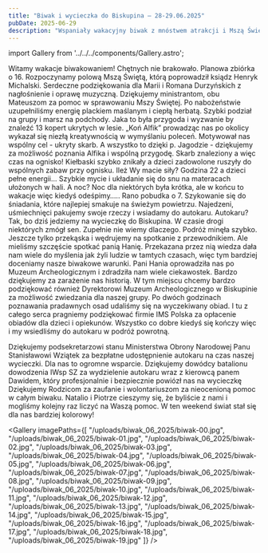 ```yaml
---
title: "Biwak i wycieczka do Biskupina – 28-29.06.2025"
pubDate: 2025-06-29
description: "Wspaniały wakacyjny biwak z mnóstwem atrakcji i Mszą Świętą."
---
```


import Gallery from '../../../components/Gallery.astro';

Witamy wakacje biwakowaniem! Chętnych nie brakowało. Planowa zbiórka o 16.
Rozpoczynamy polową Mszą Świętą, którą poprowadził ksiądz Henryk Michalski. Serdeczne podziękowania dla Marii i Romana Durzyńskich z nagłośnienie i oprawę muzyczną. Dziękujemy ministrantom, obu Mateuszom za pomoc w sprawowaniu Mszy Świętej. 
Po nabożeństwie uzupełniliśmy energię plackiem maślanym i ciepłą herbatą. Szybki podział na grupy i marsz na podchody.
Jaka to była przygoda i wyzwanie by znaleźć 13 kopert ukrytych w lesie. „Koń Alfik” prowadząc nas po okolicy wykazał się niezłą kreatywnością w wymyślaniu poleceń. Motywował nas wspólny cel - ukryty skarb. A wszystko to dzięki p. Jagodzie - dziękujemy za możliwość poznania Alfika i wspólną przygodę.
Skarb znaleziony a więc czas na ognisko! Kiełbaski szybko znikały a dzieci zadowolone ruszyły do wspólnych zabaw przy ognisku. Ileż Wy macie siły?
Godzina 22 a dzieci pełne energii...
Szybkie mycie i układanie się do snu na materacach ułożonych w hali. 
A noc? Noc dla niektórych była krótka, ale w końcu to wakacje więc kiedyś odeśpimy…..
Rano pobudka o 7. Szykowanie się do śniadania, które najlepiej smakuje na świeżym powietrzu.
Najedzeni, uśmiechnięci pakujemy swoje rzeczy i wsiadamy do autokaru.
Autokaru? Tak, bo dziś jedziemy na wycieczkę do Biskupina.
W czasie drogi niektórych zmógł sen. Zupełnie nie wiemy dlaczego. Podróż minęła szybko. Jeszcze tylko przekąska i wędrujemy na spotkanie z przewodnikiem.
Ale mieliśmy szczęście spotkać panią Hanię. Przekazana przez nią wiedza dała nam wiele do myślenia jak żyli ludzie w tamtych czasach, więc tym bardziej doceniamy nasze biwakowe warunki. Pani Hania oprowadziła nas po Muzeum Archeologicznym i zdradziła nam wiele ciekawostek. Bardzo dziękujemy za zarażenie nas historią.
W tym miejscu chcemy bardzo podziękować również Dyrektorowi Muzeum Archeologicznego w Biskupinie za możliwość zwiedzania dla naszej grupy. 
Po dwóch godzinach poznawania pradawnych osad udaliśmy się na wyczekiwany obiad. I tu z całego serca pragniemy podziękować firmie IMS Polska za opłacenie obiadów dla dzieci i opiekunów.
Wszystko co dobre kiedyś się kończy więc i my wsiedliśmy do autokaru w podróż powrotną.

Dziękujemy podsekretarzowi stanu Ministerstwa Obrony Narodowej Panu Stanisławowi Wziątek za bezpłatne udostępnienie autokaru na czas naszej wycieczki. Dla nas to ogromne wsparcie. 
Dziękujemy dowódcy batalionu dowodzenia IWsp SZ za wydzielenie autokaru wraz z kierowcą panem Dawidem, który profesjonalnie i bezpiecznie powiózł nas na wycieczkę
Dziękujemy Rodzicom za zaufanie i wolontariuszom za nieocenioną pomoc w całym biwaku.
Natalio i Piotrze cieszymy się, że byliście z nami i mogliśmy kolejny raz liczyć na Waszą pomoc.
W ten weekend świat stał się dla nas bardziej kolorowy!

<Gallery imagePaths={[
    "/uploads/biwak_06_2025/biwak-00.jpg",
    "/uploads/biwak_06_2025/biwak-01.jpg",
    "/uploads/biwak_06_2025/biwak-02.jpg",
    "/uploads/biwak_06_2025/biwak-03.jpg",
    "/uploads/biwak_06_2025/biwak-04.jpg",
    "/uploads/biwak_06_2025/biwak-05.jpg",
    "/uploads/biwak_06_2025/biwak-06.jpg",
    "/uploads/biwak_06_2025/biwak-07.jpg",
    "/uploads/biwak_06_2025/biwak-08.jpg",
    "/uploads/biwak_06_2025/biwak-09.jpg",
    "/uploads/biwak_06_2025/biwak-10.jpg",
    "/uploads/biwak_06_2025/biwak-11.jpg",
    "/uploads/biwak_06_2025/biwak-12.jpg",
    "/uploads/biwak_06_2025/biwak-13.jpg",
    "/uploads/biwak_06_2025/biwak-14.jpg",
    "/uploads/biwak_06_2025/biwak-15.jpg",
    "/uploads/biwak_06_2025/biwak-16.jpg",
    "/uploads/biwak_06_2025/biwak-17.jpg",
    "/uploads/biwak_06_2025/biwak-18.jpg",
    "/uploads/biwak_06_2025/biwak-19.jpg"
]} />